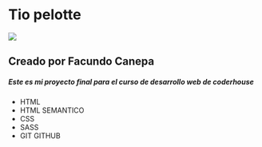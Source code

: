 # Tio pelotte 

![](https://scontent.frcu4-1.fna.fbcdn.net/v/t39.30808-6/301987248_461868559289522_1989401773932067998_n.png?_nc_cat=108&ccb=1-7&_nc_sid=09cbfe&_nc_eui2=AeGr1t97JtWWsi8hLw41ax36Zka94wV8huVmRr3jBXyG5XwW1i8K_Xoyuh6pt4MyYsR2SVP0-9fWSFxrg18hBRBS&_nc_ohc=jPfyXXOL9mgAX_TOEAM&_nc_ht=scontent.frcu4-1.fna&oh=00_AfAl3zdflJrWTBhhLDiz2Qn9uYOM86I0cm2NFRtZgMX62g&oe=649CDA9F)

## Creado por Facundo Canepa
##### Este es mi proyecto final para el curso de desarrollo web de coderhouse 
- HTML
- HTML SEMANTICO
- CSS
-  SASS
- GIT GITHUB